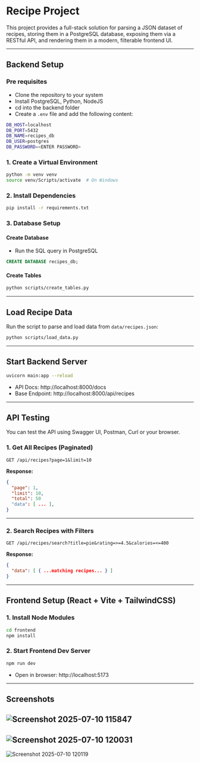 # Recipe Project
This project provides a full-stack solution for parsing a JSON dataset of recipes, storing them in a PostgreSQL database, exposing them via a RESTful API, and rendering them in a modern, filterable frontend UI.

---

## Backend Setup

### Pre requisites
- Clone the repository to your system
- Install PostgreSQL, Python, NodeJS
- cd into the backend folder
- Create a `.env` file and add the following content:
```bash
DB_HOST=localhost
DB_PORT=5432
DB_NAME=recipes_db
DB_USER=postgres
DB_PASSWORD=<ENTER PASSWORD>
```

### 1. Create a Virtual Environment

```bash
python -m venv venv
source venv/Scripts/activate  # On Windows
```

### 2. Install Dependencies

```bash
pip install -r requirements.txt
```

### 3. Database Setup

#### Create Database
- Run the SQL query in PostgreSQL
```sql
CREATE DATABASE recipes_db;
```

#### Create Tables

```bash
python scripts/create_tables.py
```

---

## Load Recipe Data

Run the script to parse and load data from `data/recipes.json`:

```bash
python scripts/load_data.py
```

---

## Start Backend Server

```bash
uvicorn main:app --reload
```

- API Docs: http://localhost:8000/docs
- Base Endpoint: http://localhost:8000/api/recipes

---

## API Testing

You can test the API using Swagger UI, Postman, Curl or your browser.

### 1. Get All Recipes (Paginated)

```http
GET /api/recipes?page=1&limit=10
```

**Response:**

```json
{
  "page": 1,
  "limit": 10,
  "total": 50
  "data": [ ... ],
}
```

---

### 2. Search Recipes with Filters

```http
GET /api/recipes/search?title=pie&rating=>=4.5&calories=<=400
```

**Response:**

```json
{
  "data": [ { ...matching recipes... } ]
}
```

---

## Frontend Setup (React + Vite + TailwindCSS)

### 1. Install Node Modules

```bash
cd frontend
npm install
```

### 2. Start Frontend Dev Server

```bash
npm run dev
```

- Open in browser: http://localhost:5173

---

## Screenshots
![Screenshot 2025-07-10 115847](https://github.com/user-attachments/assets/c09be58d-0f71-4c8b-ae4c-da26a2372750)
---
![Screenshot 2025-07-10 120031](https://github.com/user-attachments/assets/f6def230-952d-4ca5-866a-c54ded024421)
---
![Screenshot 2025-07-10 120119](https://github.com/user-attachments/assets/1aedd7fc-31b7-4770-bc6b-50cddb75f6ad)


